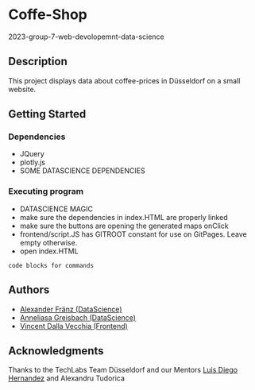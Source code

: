 # Coffe-Shop
2023-group-7-web-devolopemnt-data-science

## Description

This project displays data about coffee-prices in Düsseldorf on a small website.

## Getting Started

### Dependencies

* JQuery
* plotly.js
* SOME DATASCIENCE DEPENDENCIES

### Executing program

* DATASCIENCE MAGIC
* make sure the dependencies in index.HTML are properly linked
* make sure the buttons are opening the generated maps onClick
* frontend/script.JS has GITROOT constant for use on GitPages. Leave empty otherwise.
* open index.HTML
```
code blocks for commands
```

## Authors

- [Alexander Fränz (DataScience)](https://github.com/AlexAk719)
- [Anneliasa Greisbach (DataScience)](https://github.com/ctrlaltdata)
- [Vincent Dalla Vecchia (Frontend)](https://github.com/Bleikopf)

## Acknowledgments

Thanks to the TechLabs Team Düsseldorf and our Mentors [Luis Diego Hernandez](https://github.com/barbunzel) and Alexandru Tudorica
